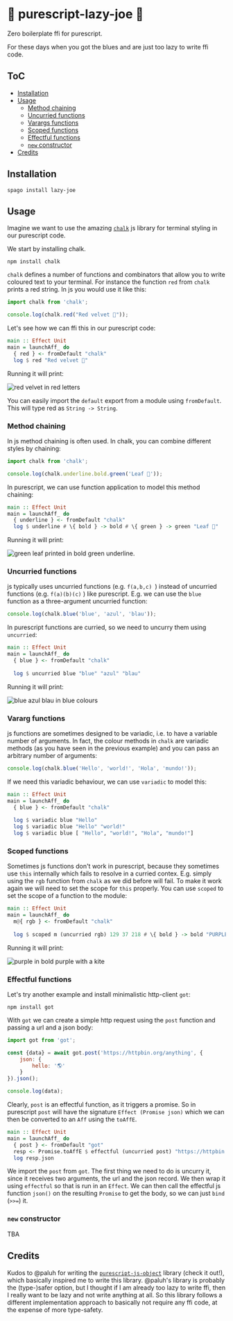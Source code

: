 # 🎷 purescript-lazy-joe 🦥

Zero boilerplate ffi for purescript. 

For these days when you got the blues and are just too lazy to write ffi code. 

## ToC
* [Installation](#installation)
* [Usage](#usage)
    * [Method chaining](#method-chaining)
    * [Uncurried functions](#uncurried-functions)
    * [Varargs functions](#vararg-functions)
    * [Scoped functions](#scoped-functions)
    * [Effectful functions](#effectful-functions)
    * [`new` constructor](#new-constructor)
* [Credits](#credits)

## Installation

```
spago install lazy-joe
```

## Usage

Imagine we want to use the amazing [`chalk`](https://github.com/chalk/chalk) js library for terminal styling in our purescript code. 

We start by installing chalk.
```
npm install chalk
```

`chalk` defines a number of functions and combinators that allow you to write coloured text to your terminal. For instance the function `red` from `chalk` prints a red string. In js you would use it like this:

```js
import chalk from 'chalk';

console.log(chalk.red("Red velvet 🎂"));
```

Let's see how we can ffi this in our purescript code:

```purescript
main :: Effect Unit
main = launchAff_ do
  { red } <- fromDefault "chalk"
  log $ red "Red velvet 🎂"
```
Running it will print:


![red velvet in red letters](./assets/red-velvet.png)


You can easily import the `default` export from a module using `fromDefault`. This will type red as `String -> String`.

### Method chaining

In js method chaining is often used. In chalk, you can combine different styles by chaining:

```js
import chalk from 'chalk';

console.log(chalk.underline.bold.green('Leaf 🍃'));
```

In purescript, we can use function application to model this method chaining:
```purescript
main :: Effect Unit
main = launchAff_ do
  { underline } <- fromDefault "chalk"
  log $ underline # \{ bold } -> bold # \{ green } -> green "Leaf 🍃"
```

Running it will print:

![green leaf printed in bold green underline](./assets/green-leaf.png).

### Uncurried functions

js typically uses uncurried functions (e.g. `f(a,b,c) `) instead of uncurried functions (e.g. `f(a)(b)(c)` ) like purescript. E.g. we can use the `blue` function as a three-argument uncurried function:

```js
console.log(chalk.blue('blue', 'azul', 'blau'));
```

In purescript functions are curried, so we need to uncurry them using `uncurried`:

```purescript
main :: Effect Unit
main = launchAff_ do
  { blue } <- fromDefault "chalk"
  
  log $ uncurried blue "blue" "azul" "blau"
```

Running it will print: 

![blue azul blau in blue colours](./assets/blau-azul.png)

### Vararg functions

js functions are sometimes designed to be variadic, i.e. to have a variable number of arguments. In fact, the colour methods in `chalk` are variadic methods (as you have seen in the previous example) and you can pass an arbitrary number of arguments:
```js
console.log(chalk.blue('Hello', 'world!', 'Hola', 'mundo!'));
```

If we need this variadic behaviour, we can use `variadic` to model this: 
```purescript
main :: Effect Unit
main = launchAff_ do
  { blue } <- fromDefault "chalk"
  
  log $ variadic blue "Hello"
  log $ variadic blue "Hello" "world!"
  log $ variadic blue [ "Hello", "world!", "Hola", "mundo!"]
```

### Scoped functions

Sometimes js functions don't work in purescript, because they  sometimes use `this` internally which fails to resolve in a curried contex. E.g. simply using the `rgb` function from `chalk` as we did before will fail. To make it work again we will need to set the scope for `this` properly. You can use `scoped` to set the scope of a function to the module: 

```purescript
main :: Effect Unit
main = launchAff_ do
  m@{ rgb } <- fromDefault "chalk"
  
  log $ scoped m (uncurried rgb) 129 37 218 # \{ bold } -> bold "PURPLE!!! 🪁"
```

Running it will print:

![purple in bold purple with a kite](./assets/purple-kite.png)

### Effectful functions

Let's try another example and install minimalistic http-client `got`:

```console
npm install got
```

With `got` we can create a simple http request using the `post` function and passing a url and a json body:
```js
import got from 'got';

const {data} = await got.post('https://httpbin.org/anything', {
	json: {
		hello: '🌎'
	}
}).json();

console.log(data);
```

Clearly, `post` is an effectful function, as it triggers a promise. So in purescript `post` will have the signature `Effect (Promise json)` which we can then be converted to an `Aff` using the `toAffE`.

```purescript
main :: Effect Unit
main = launchAff_ do
  { post } <- fromDefault "got"
  resp <- Promise.toAffE $ effectful (uncurried post) "https://httpbin.org/anything" { json: { hello: "🌎" } } >>= \{ json } -> json
  log resp.json
```

We import the `post` from `got`. The first thing we need to do is uncurry it, since it receives two arguments, the url and the json record. We then wrap it using `effectful` so that is run in an `Effect`. We can then call the effectful js function `json()` on the resulting `Promise` to get the body, so we can just `bind` (`>>=`) it.

### `new` constructor

TBA

## Credits

Kudos to @paluh for writing the [`purescript-js-object`](https://github.com/paluh/purescript-js-object) library (check it out!), which basically inspired me to write this library. @paluh's library is probably the (type-)safer option, but I thought if I am already too lazy to write ffi, then I really want to be lazy and not write anything at all. So this library follows a different implementation approach to basically not require any ffi code, at the expense of more type-safety.
